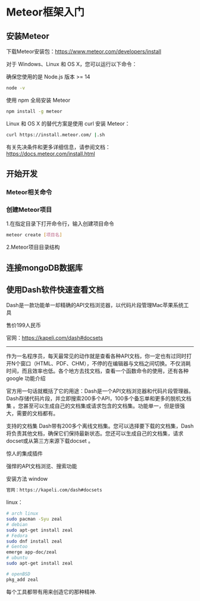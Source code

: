 # Meteor框架入门

## 安装Meteor

下载Meteor安装包：<https://www.meteor.com/developers/install>

对于 Windows、Linux 和 OS X，您可以运行以下命令：

确保您使用的是 Node.js 版本 >= 14

```bash
node -v
```

使用 npm 全局安装 Meteor

```bash
npm install -g meteor
```

Linux 和 OS X 的替代方案是使用 curl 安装 Meteor：

```bash
curl https://install.meteor.com/ |.sh
```

有关先决条件和更多详细信息，请参阅文档：<https://docs.meteor.com/install.html>

## 开始开发

### Meteor相关命令

### 创建Meteor项目

1.在指定目录下打开命令行，输入创建项目命令

```bash
meteor create [项目名]
```

2.Meteor项目目录结构

## 连接mongoDB数据库

## 使用Dash软件快速查看文档

Dash是一款功能单一却精确的API文档浏览器，以代码片段管理Mac苹果系统工具

售价199人民币

官网：<https://kapeli.com/dash#docsets>

---
作为一名程序员，每天最常见的动作就是查看各种API文档，你一定也有过同时打开N个窗口（HTML、PDF、CHM），不停的在编辑器与文档之间切换。不仅消耗时间，而且效率也低。各个地方去找文档，查看一个函数命令的使用，还有各种google
功能介绍

官方用一句话就概括了它的用途：Dash是一个API文档浏览器和代码片段管理器。Dash存储代码片段，并立即搜索200多个API，100多个备忘单和更多的脱机文档集 。您甚至可以生成自己的文档集或请求包含的文档集。功能单一，但是很强大，需要的文档都有。

支持的文档集
Dash带有200多个离线文档集。您可以选择要下载的文档集，Dash将负责其他文档，确保它们保持最新状态。您还可以生成自己的文档集，请求docset或从第三方来源下载docset 。

惊人的集成插件

强悍的API文档浏览、搜索功能

安装方法
window

```bash
官网：https://kapeli.com/dash#docsets
```

linux：

```bash
# arch linux
sudo pacman -Syu zeal
# debian
sudo apt-get install zeal
# Fedora
sudo dnf install zeal
# Gentoo
emerge app-doc/zeal
# ubuntu
sudo apt-get install zeal

# openBSD
pkg_add zeal
```

每个工具都带有用来创造它的那种精神.
